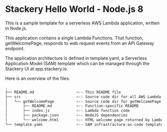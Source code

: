 # Stackery Hello World - Node.js 8

This is a sample template for a serverless AWS Lambda application, written in Node.js.

This application contains a single Lambda Functions.  That function, getWelcomePage,
responds to web request events from an API Gateway endpoint.

The application architecture is defined in template.yaml, a Serverless
Application Model (SAM) template which can be managed through the Stackery UI
at app.stackery.io.

Here is an overview of the files:

```bash
.
├── README.md                   <-- This README file
├── src                         <-- Source code dir for all AWS Lambda functions
│   └── getWelcomePage          <-- Source code dir for getWelcomePage function
│       ├── README.md           <-- Function-specific README
│       ├── index.js            <-- Lambda function code
│       ├── package.json        <-- NodeJS dependencies
│       └── welcome.html        <-- HTML welcome page returned by Lambda function
└── template.yaml               <-- SAM infrastructure-as-code template
```

